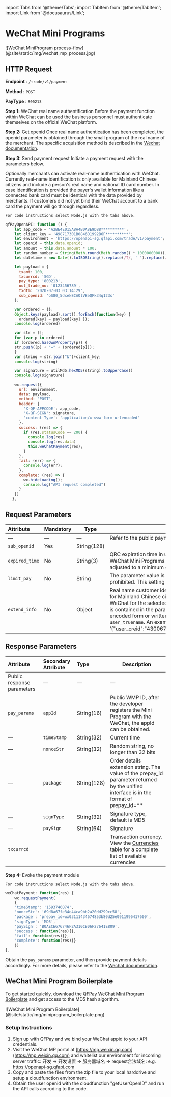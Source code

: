 import Tabs from '@theme/Tabs';
import TabItem from '@theme/TabItem';
import Link from '@docusaurus/Link';

# WeChat Mini Programs

<Link href="https://sdk.qfapi.com/images/wechat_mp_process.jpg" target="_blank">![WeChat MiniProgram process-flow](@site/static/img/wechat_mp_process.jpg)</Link>

## HTTP Request

**Endpoint** : `/trade/v1/payment`

**Method** : `POST`

**PayType** : `800213`

**Step 1:** WeChat real name authentification
Before the payment function within WeChat can be used the business personnel must authenticate themselves on the official WeChat platform.

**Step 2:** Get openid
Once real name authentication has been completed, the openid parameter is obtained through the small program of the real name of the merchant. The specific acquisition method is described in the [Wechat documentation](https://developers.weixin.qq.com/miniprogram/dev/api-backend/open-api/login/auth.code2Session.html).

**Step 3:** Send payment request
Initiate a payment request with the parameters below.

Optionally merchants can activate real-name authentication with WeChat. Currently real-name identification is only available for Mainland Chinese citizens and include a person's real name and national ID card number. In case identification is provided the payer's wallet information like a connected bank card must be identical with the data provided by merchants. If customers did not yet bind their WeChat account to a bank card the payment will go through regardless.

```plaintext
For code instructions select Node.js with the tabs above.
```

```javascript
qfPayOpenAPI: function () {
    let app_code = 'A2BE4E015A8A4B0A8E9D88**********';
    let client_key = '498717301B0846D1992B6F**********';
    let environment = 'https://openapi-sg.qfapi.com/trade/v1/payment';
    let openid = this.data.openid;
    let amount = this.data.amount * 100;
    let random_number = String(Math.round(Math.random() * 1000000000));
    let datetime = new Date().toISOString().replace(/T/, ' ').replace(/\..+/, '');

    let payload = {
      txamt: 100,
      txcurrcd: 'SGD',
      pay_type: '800213',
      out_trade_no: '0123456789',
      txdtm: '2020-07-03 03:14:29',
      sub_openid: 'oS80_5dxekECAOlVBeQFk34q123s'
    };

    var ordered = {};
    Object.keys(payload).sort().forEach(function(key) {
      ordered[key] = payload[key] });
    console.log(ordered)

    var str = [];
    for (var p in ordered)
    if (ordered.hasOwnProperty(p)) {
    str.push((p) + "=" + (ordered[p]));
    }
    var string = str.join("&")+client_key;
    console.log(string)

    var signature = utilMd5.hexMD5(string).toUpperCase()
    console.log(signature)

    wx.request({
      url: environment,
      data: payload,
      method: 'POST',
      header: {
        'X-QF-APPCODE': app_code,
        'X-QF-SIGN': signature,
        'content-Type': 'application/x-www-form-urlencoded'
      },
      success: (res) => {
        if (res.statusCode == 200) {
          console.log(res)
          console.log(res.data)
          this.weChatPayment(res);
        }
      },
      fail: (err) => {
        console.log(err);
      },
      complete: (res) => {
        wx.hideLoading();
        console.log("API request completed")
      }
    })
   },
```

## Request Parameters

| Attribute| Mandatory| Type|Description|
|:---|:----- |-----   |----   |
| — | — |— |Refer to the public payment API documentation|
|`sub_openid`|Yes |String(128)   |   |
| `expired_time` | No | String(3)  | QRC expiration time in unit minutes. The default QRC expiration time for WeChat Mini Programs is 30 minutes. The parameter can manually be adjusted to a minimum of 5 minutes, and up to a maximum of 120 minutes.
|`limit_pay`|No |String    |The parameter value is specified as `no_credit`, and credit card payment is prohibited. This setting is only valid for mainland China.  |
| `extend_info` | No | Object | Real name customer identification. This parameter is currently only available for Mainland Chinese citizens and needs to be explicitly activated with WeChat for the selected [PayType](../../preparation/paycode#payment-codes). The consumer's **national ID card number** is contained in the parameter `user_creid` and the payer's **real name** in encoded form or written in Chinese characters must be provided in `user_truename`. An example looks like this; extend_info = '\{"user_creid":"430067798868676871","user_truename":"\\\u5c0f\\\u6797"\}'|

## Response Parameters

|Attribute| Secondary Attribute| Type|Description|
|:----    |:---|:----- |-----   |
|Public response parameters    |—  |— |—  |
|`pay_params`    |`appId` |String(16) |Public WMP ID, after the developer registers the Mini Program with the WeChat, the appId can be obtained.  |
|—   |`timeStamp` |String(32) |Current time  |
|—   |`nonceStr`  |String(32) |Random string, no longer than 32 bits  |
|—   |`package`   |String(128)|Order details extension string. The value of the prepay_id parameter returned by the unified interface is in the format of prepay_id=**  |
|—    |`signType` |String(32) |Signature type, default is MD5  |
|—    |`paySign`  |String(64) |Signature |
|`txcurrcd`|  | |Transaction currency. View the [Currencies](../../preparation/paycode#currencies) table for a complete list of available currencies |

**Step 4:** Evoke the payment module

```plaintext
For code instructions select Node.js with the tabs above.
```

```javascript
weChatPayment: function(res) {
    wx.requestPayment(
    {
    'timeStamp': '1593746074',
    'nonceStr': '69d8a67fe34e44ca9bb2a20dd299cc58',
    'package': 'prepay_id=wx03111434674853b80d25e0911996417600',
    'signType': 'MD5',
    'paySign': 'B0AECE676746F2A310CB06F27641E809',
    'success': function(res){},
    'fail': function(res){},
    'complete': function(res){}
    })
},
```

Obtain the `pay_params` parameter, and then provide payment details accordingly. For more details, please refer to the
[Wechat documentation](https://pay.weixin.qq.com/wiki/doc/api/wxa/wxa_api.php?chapter=7_7&index=5).

## WeChat Mini Program Boilerplate

To get started quickly, download the [QFPay WeChat Mini Program Boilerplate](@site/static/files/qfpay_mini_program_payments_boilerplate.zip) and get access to the MD5 hash algorithm.

<Link href="/img/miniprogram_boilerplate.png" target="_blank">![WeChat Mini Program Boilerplate](@site/static/img/miniprogram_boilerplate.png)</Link>

### Setup Instructions

1) Sign up with QFPay and we bind your WeChat appid to your API credentials.
2) Visit the WeChat MP portal at [https://mp.weixin.qq.com](https://mp.weixin.qq.com) and whitelist our environment for incoming server traffic:
开发 -> 开发设置 -> 服务器域名 -> request合法域名: e.g. https://openapi-sg.qfapi.com
3) Copy and paste the files from the zip file to your local harddrive and setup a cloudfunction environment.
4) Obtain the user openid with the cloudfunction "getUserOpenID" and run the API calls accroding to the code.

